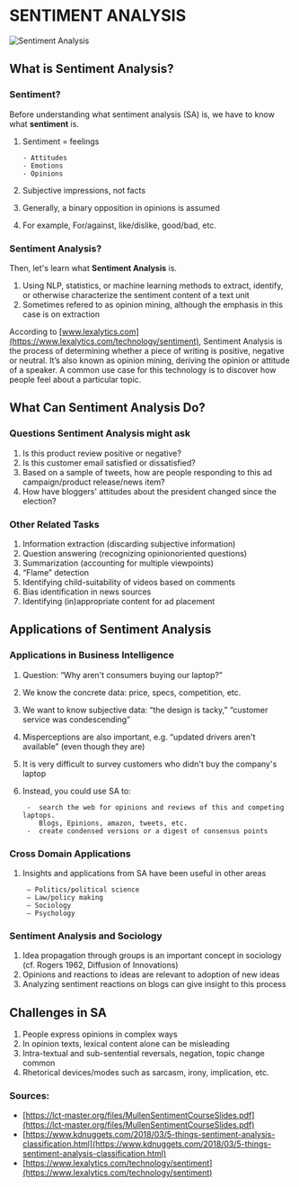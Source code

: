 # SENTIMENT ANALYSIS
![Sentiment Analysis](https://www.kdnuggets.com/images/sentiment-fig-4-456.jpg)


## What is Sentiment Analysis?

### Sentiment?
Before understanding what sentiment analysis (SA) is, we have to know what **sentiment** is.

1.  Sentiment = feelings

        - Attitudes
        - Emotions
        - Opinions
2.  Subjective impressions, not facts
3.  Generally, a binary opposition in opinions is assumed
4.  For example, For/against, like/dislike, good/bad, etc.


### Sentiment Analysis?
Then, let's learn what **Sentiment Analysis** is.

1.  Using NLP, statistics, or machine learning methods to extract, identify, 
    or otherwise characterize the sentiment content of a text unit
2.  Sometimes refered to as opinion mining, although the emphasis in this 
    case is on extraction
    
According to [www.lexalytics.com](https://www.lexalytics.com/technology/sentiment), Sentiment Analysis is the process of determining whether a piece of writing is positive, negative or neutral. It’s also known as opinion mining, deriving the opinion or attitude of a speaker. A common use case for this technology is to discover how people feel about a particular topic.


## What Can Sentiment Analysis Do?

### Questions Sentiment Analysis might ask

1.  Is this product review positive or negative?
2.  Is this customer email satisfied or dissatisfied?
3.  Based on a sample of tweets, how are people responding to this ad 
    campaign/product release/news item?
4.  How have bloggers' attitudes about the president changed since the 
    election?


### Other Related Tasks

1.  Information extraction (discarding subjective information)
2.  Question answering (recognizing opinionoriented questions)
3.  Summarization (accounting for multiple viewpoints)
4. “Flame” detection
5.  Identifying child-suitability of videos based on comments
6.  Bias identification in news sources
7.  Identifying (in)appropriate content for ad placement


## Applications of Sentiment Analysis

### Applications in Business Intelligence

1. Question: “Why aren't consumers buying our laptop?”
2. We know the concrete data: price, specs, competition, etc.
3. We want to know subjective data: “the design is tacky,” “customer service was condescending”
4. Misperceptions are also important, e.g. “updated drivers aren't available” (even though they are)
5. It is very difficult to survey customers who didn't buy the company's laptop
6. Instead, you could use SA to:

        -  search the web for opinions and reviews of this and competing laptops.
           Blogs, Epinions, amazon, tweets, etc.
        -  create condensed versions or a digest of consensus points 

### Cross Domain Applications

1. Insights and applications from SA have been useful in other areas
        
        – Politics/political science
        – Law/policy making
        – Sociology
        – Psychology

### Sentiment Analysis and Sociology

1. Idea propagation through groups is an important concept in sociology (cf. Rogers 1962, Diffusion of Innovations)
2. Opinions and reactions to ideas are relevant to adoption of new ideas
3. Analyzing sentiment reactions on blogs can give insight to this process


## Challenges in SA

1. People express opinions in complex ways
2. In opinion texts, lexical content alone can be misleading
3. Intra-textual and sub-sentential reversals, negation, topic change common
4. Rhetorical devices/modes such as sarcasm, irony, implication, etc. 





### Sources:
- [https://lct-master.org/files/MullenSentimentCourseSlides.pdf](https://lct-master.org/files/MullenSentimentCourseSlides.pdf)
- [https://www.kdnuggets.com/2018/03/5-things-sentiment-analysis-classification.html](https://www.kdnuggets.com/2018/03/5-things-sentiment-analysis-classification.html)
- [https://www.lexalytics.com/technology/sentiment](https://www.lexalytics.com/technology/sentiment)
